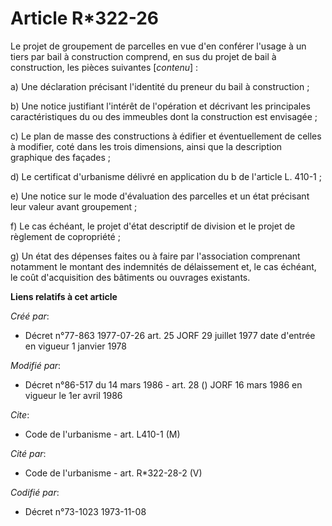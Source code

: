 # Article R*322-26

Le projet de groupement de parcelles en vue d'en conférer l'usage à un tiers par bail à construction comprend, en sus du
projet de bail à construction, les pièces suivantes [*contenu*] :

a) Une déclaration précisant l'identité du preneur du bail à construction ;

b) Une notice justifiant l'intérêt de l'opération et décrivant les principales caractéristiques du ou des immeubles dont la
construction est envisagée ;

c) Le plan de masse des constructions à édifier et éventuellement de celles à modifier, coté dans les trois dimensions, ainsi
que la description graphique des façades ;

d) Le certificat d'urbanisme délivré en application du b de l'article L. 410-1 ;

e) Une notice sur le mode d'évaluation des parcelles et un état précisant leur valeur avant groupement ;

f) Le cas échéant, le projet d'état descriptif de division et le projet de règlement de copropriété ;

g) Un état des dépenses faites ou à faire par l'association comprenant notamment le montant des indemnités de délaissement
et, le cas échéant, le coût d'acquisition des bâtiments ou ouvrages existants.

**Liens relatifs à cet article**

_Créé par_:

  - Décret n°77-863 1977-07-26 art. 25 JORF 29 juillet 1977 date   d'entrée en vigueur 1 janvier 1978

_Modifié par_:

  - Décret n°86-517 du 14 mars 1986 - art. 28 () JORF 16 mars 1986 en vigueur le   1er avril 1986

_Cite_:

  - Code de l'urbanisme - art. L410-1 (M)

_Cité par_:

  - Code de l'urbanisme - art. R*322-28-2 (V)

_Codifié par_:

  - Décret n°73-1023 1973-11-08
